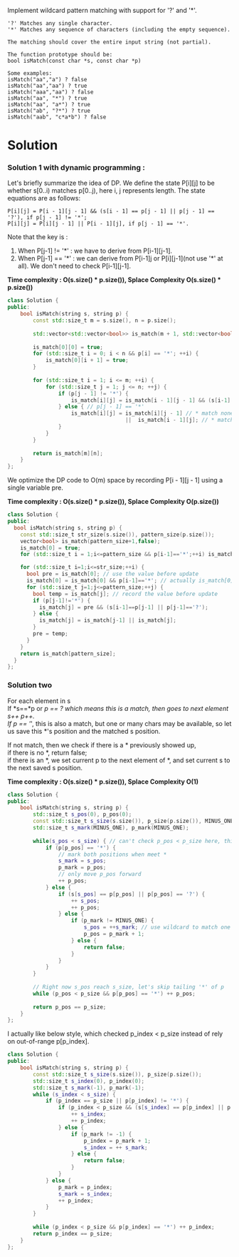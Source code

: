 Implement wildcard pattern matching with support for '?' and '*'.
 
```
'?' Matches any single character.
'*' Matches any sequence of characters (including the empty sequence).

The matching should cover the entire input string (not partial).

The function prototype should be:
bool isMatch(const char *s, const char *p)

Some examples:
isMatch("aa","a") ? false
isMatch("aa","aa") ? true
isMatch("aaa","aa") ? false
isMatch("aa", "*") ? true
isMatch("aa", "a*") ? true
isMatch("ab", "?*") ? true
isMatch("aab", "c*a*b") ? false
```

# Solution

### Solution 1 with dynamic programming :
Let's briefly summarize the idea of DP. We define the state P[i][j] to be whether s[0..i) matches p[0..j), here i, j represents length. The state equations are as follows:
    
```
P[i][j] = P[i - 1][j - 1] && (s[i - 1] == p[j - 1] || p[j - 1] == '?'), if p[j - 1] != '*';
P[i][j] = P[i][j - 1] || P[i - 1][j], if p[j - 1] == '*'.
```

Note that the key is :
1. When P[j-1] !=  '\*' : we have to derive from P[i-1][j-1].
2. When P[j-1] == '\*' : we can derive from P[i-1][j](use '\*') or P[i][j-1](not use '\*' at all). We don't need to check P[i-1][j-1].

__Time complexity : O(s.size() * p.size()), Splace Complexity O(s.size() * p.size())__

```cpp
class Solution {
public:
    bool isMatch(string s, string p) {
        const std::size_t m = s.size(), n = p.size();
        
        std::vector<std::vector<bool>> is_match(m + 1, std::vector<bool>(n + 1, false));
        
        is_match[0][0] = true;
        for (std::size_t i = 0; i < n && p[i] == '*'; ++i) {
            is_match[0][i + 1] = true; 
        }
        
        for (std::size_t i = 1; i <= m; ++i) {
            for (std::size_t j = 1; j <= n; ++j) {
                if (p[j - 1] != '*') {
                    is_match[i][j] = is_match[i - 1][j - 1] && (s[i-1] == p[j-1] || p[j-1] == '?');
                } else { // p[j - 1] == '*'
                    is_match[i][j] = is_match[i][j - 1] // * match none
                                     ||  is_match[i - 1][j]; // * match one char in s
                }
            }
        }
        
        return is_match[m][n];
    }
};
```

We optimize the DP code to O(m) space by recording P[i - 1][j - 1] using a single variable pre.

__Time complexity : O(s.size() * p.size()), Splace Complexity O(p.size())__
```cpp
class Solution {
public:
  bool isMatch(string s, string p) {
    const std::size_t str_size(s.size()), pattern_size(p.size());
    vector<bool> is_match(pattern_size+1,false);
    is_match[0] = true;
    for (std::size_t i = 1;i<=pattern_size && p[i-1]=='*';++i) is_match[i] = true;

    for (std::size_t i=1;i<=str_size;++i) {
      bool pre = is_match[0]; // use the value before update
      is_match[0] = is_match[0] && p[i-1]=='*'; // actually is_match[0] will only be true on first row
      for (std::size_t j=1;j<=pattern_size;++j) {
        bool temp = is_match[j]; // record the value before update
        if (p[j-1]!='*') {
          is_match[j] = pre && (s[i-1]==p[j-1] || p[j-1]=='?');
        } else {
          is_match[j] = is_match[j-1] || is_match[j];
        }
        pre = temp;
      }
    }
    return is_match[pattern_size];
  }
};
```

### Solution two

For each element in s  
If *s==*p or *p == ? which means this is a match, then goes to next element s++ p++.  
If p == '*', this is also a match, but one or many chars may be available, so let us save this *'s position and the matched s position.  

If not match, then we check if there is a * previously showed up,  
       if there is no *,  return false;  
       if there is an *,  we set current p to the next element of *, and set current s to the next saved s position.  

__Time complexity : O(s.size() * p.size()), Splace Complexity O(1)__

```cpp
class Solution {
public:
    bool isMatch(string s, string p) {
        std::size_t s_pos(0), p_pos(0);
        const std::size_t s_size(s.size()), p_size(p.size()), MINUS_ONE(-1);
        std::size_t s_mark(MINUS_ONE), p_mark(MINUS_ONE);
        
        while(s_pos < s_size) { // can't check p_pos < p_size here, think about "abc","*"
            if (p[p_pos] == '*') {
                // mark both positions when meet *
                s_mark = s_pos;
                p_mark = p_pos;
                // only move p_pos forward
                ++ p_pos;
            } else {
                if (s[s_pos] == p[p_pos] || p[p_pos] == '?') {
                    ++ s_pos;
                    ++ p_pos;
                } else {
                    if (p_mark != MINUS_ONE) {
                        s_pos = ++s_mark; // use wildcard to match one more char in s
                        p_pos = p_mark + 1;
                    } else {
                        return false;
                    }
                }
            }
        }
        
        // Right now s_pos reach s_size, let's skip tailing '*' of p
        while (p_pos < p_size && p[p_pos] == '*') ++ p_pos; 
        
        return p_pos == p_size;
    }
};
```

I actually like below style, which checked p_index < p_size instead of rely on out-of-range p[p_index].

```cpp
class Solution {
public:
    bool isMatch(string s, string p) {
        const std::size_t s_size(s.size()), p_size(p.size());
        std::size_t s_index(0), p_index(0);
        std::size_t s_mark(-1), p_mark(-1);
        while (s_index < s_size) {
            if (p_index == p_size || p[p_index] != '*') {
                if (p_index < p_size && (s[s_index] == p[p_index] || p[p_index] == '?')) {
                    ++ s_index;
                    ++ p_index;
                } else {
                    if (p_mark != -1) {
                        p_index = p_mark + 1;
                        s_index = ++ s_mark;
                    } else {
                        return false;
                    }
                }
            } else {
                p_mark = p_index;
                s_mark = s_index;
                ++ p_index;
            }
        }
    
        while (p_index < p_size && p[p_index] == '*') ++ p_index;
        return p_index == p_size;
    }
};
```
